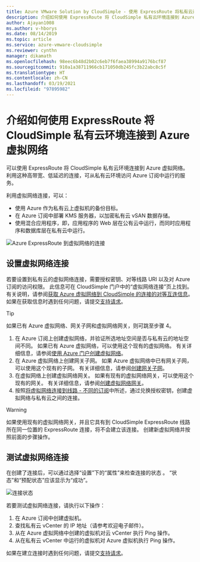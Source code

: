 ```yaml
---
title: Azure VMware Solution by CloudSimple - 使用 ExpressRoute 将私有云连接到 Azure 网络
description: 介绍如何使用 ExpressRoute 将 CloudSimple 私有云环境连接到 Azure 虚拟网络
author: Ajayan1008
ms.author: v-hborys
ms.date: 08/14/2019
ms.topic: article
ms.service: azure-vmware-cloudsimple
ms.reviewer: cynthn
manager: dikamath
ms.openlocfilehash: 98eec6b48d2b02c6eb7f6faea38994a9176bcf87
ms.sourcegitcommit: 910a1a38711966cb171050db245fc3b22abc8c5f
ms.translationtype: HT
ms.contentlocale: zh-CN
ms.lasthandoff: 03/19/2021
ms.locfileid: "97895982"
---
```

# <a name="connect-your-cloudsimple-private-cloud-environment-to-the-azure-virtual-network-using-expressroute"></a>介绍如何使用 ExpressRoute 将 CloudSimple 私有云环境连接到 Azure 虚拟网络

可以使用 ExpressRoute 将 CloudSimple 私有云环境连接到 Azure 虚拟网络。  利用这种高带宽、低延迟的连接，可从私有云环境访问 Azure 订阅中运行的服务。

利用虚拟网络连接，可以：

* 使用 Azure 作为私有云上虚拟机的备份目标。
* 在 Azure 订阅中部署 KMS 服务器，以加密私有云 vSAN 数据存储。
* 使用混合应用程序，即，应用程序的 Web 层在公有云中运行，而同时应用程序和数据库层在私有云中运行。

![Azure ExpressRoute 到虚拟网络的连接](media/cloudsimple-azure-network-connection.png)

## <a name="set-up-a-virtual-network-connection"></a>设置虚拟网络连接

若要设置到私有云的虚拟网络连接，需要授权密钥、对等线路 URI 以及对 Azure 订阅的访问权限。 此信息可在 CloudSimple 门户中的“虚拟网络连接”页上找到。 有关说明，请参阅[获取 Azure 虚拟网络到 CloudSimple 的连接的对等互连信息](virtual-network-connection.md)。 如果在获取信息时遇到任何问题，请提交<a href="https://portal.azure.com/#blade/Microsoft_Azure_Support/HelpAndSupportBlade/newsupportrequest" target="_blank">支持请求</a>。

> [!TIP]
> 如果已有 Azure 虚拟网络、网关子网和虚拟网络网关，则可跳至步骤 4。

1. 在 Azure 订阅上创建虚拟网络，并验证所选地址空间是否与私有云的地址空间不同。  如果已有 Azure 虚拟网络，可以使用这个现有的虚拟网络。  有关详细信息，请参阅[使用 Azure 门户创建虚拟网络](../virtual-network/quick-create-portal.md)。
2. 在 Azure 虚拟网络上创建网关子网。  如果 Azure 虚拟网络中已有网关子网，可以使用这个现有的子网。 有关详细信息，请参阅[创建网关子网](../expressroute/expressroute-howto-add-gateway-portal-resource-manager.md#create-the-gateway-subnet)。
3. 在虚拟网络上创建虚拟网络网关。  如果有现有的虚拟网络网关，可以使用这个现有的网关。 有关详细信息，请参阅[创建虚拟网络网关](../expressroute/expressroute-howto-add-gateway-portal-resource-manager.md#create-the-virtual-network-gateway)。
4. 按照[将虚拟网络连接到线路 - 不同的订阅](../expressroute/expressroute-howto-linkvnet-portal-resource-manager.md#connect-a-vnet-to-a-circuit---different-subscription)中所述，通过兑换授权密钥，创建虚拟网络与私有云之间的连接。

> [!WARNING]
> 如果使用现有的虚拟网络网关，并且它具有到 CloudSimple ExpressRoute 线路所在同一位置的 ExpressRoute 连接，将不会建立该连接。  创建新虚拟网络并按照前面的步骤操作。

## <a name="test-the-virtual-network-connection"></a>测试虚拟网络连接

在创建了连接后，可以通过选择“设置”下的“属性”来检查连接的状态 。  “状态”和“预配状态”应该显示为“成功”。

![连接状态](media/azure-expressroute-connection.png)

若要测试虚拟网络连接，请执行以下操作：

1. 在 Azure 订阅中创建虚拟机。
2. 查找私有云 vCenter 的 IP 地址（请参考欢迎电子邮件）。
3. 从在 Azure 虚拟网络中创建的虚拟机对云 vCenter 执行 Ping 操作。
4. 从在私有云 vCenter 中运行的虚拟机对 Azure 虚拟机执行 Ping 操作。

如果在建立连接时遇到任何问题，请提交<a href="https://portal.azure.com/#blade/Microsoft_Azure_Support/HelpAndSupportBlade/newsupportrequest" target="_blank">支持请求</a>。
